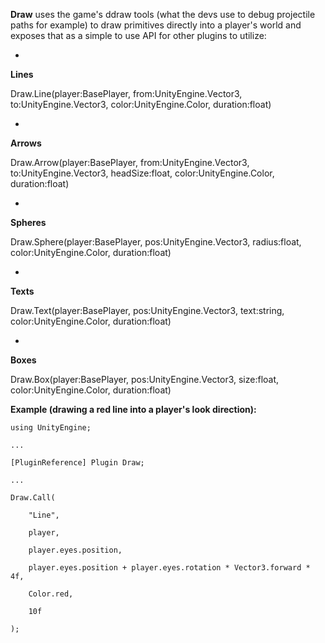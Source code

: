 **Draw** uses the game's ddraw tools (what the devs use to debug projectile paths for example) to draw primitives directly into a player's world and exposes that as a simple to use API for other plugins to utilize:


* 
**Lines**

Draw.Line(player:BasePlayer, from:UnityEngine.Vector3, to:UnityEngine.Vector3, color:UnityEngine.Color, duration:float)


* 
**Arrows**

Draw.Arrow(player:BasePlayer, from:UnityEngine.Vector3, to:UnityEngine.Vector3, headSize:float, color:UnityEngine.Color, duration:float)


* 
**Spheres**

Draw.Sphere(player:BasePlayer, pos:UnityEngine.Vector3, radius:float, color:UnityEngine.Color, duration:float)


* 
**Texts**

Draw.Text(player:BasePlayer, pos:UnityEngine.Vector3, text:string, color:UnityEngine.Color, duration:float)


* 
**Boxes**

Draw.Box(player:BasePlayer, pos:UnityEngine.Vector3, size:float, color:UnityEngine.Color, duration:float)



**Example (drawing a red line into a player's look direction):**

````
using UnityEngine;

...

[PluginReference] Plugin Draw;

...

Draw.Call(

    "Line",

    player,

    player.eyes.position,

    player.eyes.position + player.eyes.rotation * Vector3.forward * 4f,

    Color.red,

    10f

);
````